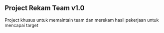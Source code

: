 ## Project Rekam Team v1.0
Project khusus untuk memaintain team dan merekam hasil pekerjaan untuk mencapai target